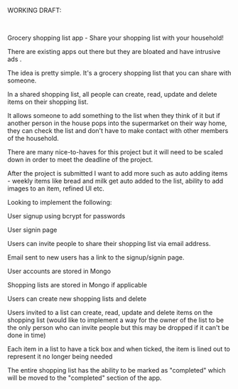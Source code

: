 WORKING DRAFT:

‌

Grocery shopping list app - Share your shopping list with your household!

There are existing apps out there but they are bloated and have intrusive ads .

The idea is pretty simple. It's a grocery shopping list that you can share with someone.

In a shared shopping list, all people can create, read, update and delete items on their shopping list.

It allows someone to add something to the list when they think of it but if another person in the house pops into the supermarket on their way home, they can check the list and don't have to make contact with other members of the household.

There are many nice-to-haves for this project but it will need to be scaled down in order to meet the deadline of the project.

After the project is submitted I want to add more such as auto adding items - weekly items like bread and milk get auto added to the list, ability to add images to an item, refined UI etc.

Looking to implement the following:

User signup using bcrypt for passwords

User signin page

Users can invite people to share their shopping list via email address.

Email sent to new users has a link to the signup/signin page.

User accounts are stored in Mongo

Shopping lists are stored in Mongo if applicable

Users can create new shopping lists and delete

Users invited to a list can create, read, update and delete items on the shopping list (would like to implement a way for the owner of the list to be the only person who can invite people but this may be dropped if it can't be done in time)

Each item in a list to have a tick box and when ticked, the item is lined out to represent it no longer being needed

The entire shopping list has the ability to be marked as "completed" which will be moved to the "completed" section of the app.